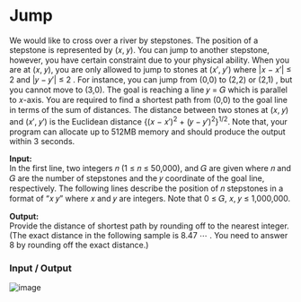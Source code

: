 # Jump

We would like to cross over a river by stepstones. The position of a stepstone is represented by (𝑥, 𝑦).
You can jump to another stepstone, however, you have certain constraint due to your physical ability.
When you are at (𝑥, 𝑦), you are only allowed to jump to stones at (𝑥′, 𝑦′) where |𝑥 − 𝑥′| ≤ 2 and
|𝑦 − 𝑦′| ≤ 2 . For instance, you can jump from (0,0) to (2,2) or (2,1) , but you cannot move to
(3,0). The goal is reaching a line 𝑦 = 𝐺 which is parallel to 𝑥-axis. You are required to find a shortest
path from (0,0) to the goal line in terms of the sum of distances. The distance between two stones at
(𝑥, 𝑦) and (𝑥′, 𝑦′) is the Euclidean distance {(𝑥 − 𝑥′)<sup>2</sup> + (𝑦 − 𝑦′)<sup>2</sup>}<sup>1/2</sup>. Note that, your program can allocate up to 512MB memory and should produce the output within 3 seconds. <br>

<b>Input:</b> <br> 
In the first line, two integers 𝑛 (1 ≤ 𝑛 ≤ 50,000), and 𝐺 are given where 𝑛 and 𝐺 are the number
of stepstones and the 𝑦 coordinate of the goal line, respectively. The following lines describe the
position of 𝑛 stepstones in a format of “𝑥 𝑦” where 𝑥 and 𝑦 are integers. Note that 0 ≤ 𝐺, 𝑥, 𝑦 ≤ 1,000,000. <br>

<b>Output:</b> <br>
Provide the distance of shortest path by rounding off to the nearest integer. (The exact distance in the following sample is 8.47 ⋯ . You need to answer 8 by rounding off the exact distance.) <br>

### Input / Output
![image](https://user-images.githubusercontent.com/81274632/214044090-da2855cc-3481-4935-aa1a-4dc8bdf8dd63.png)
